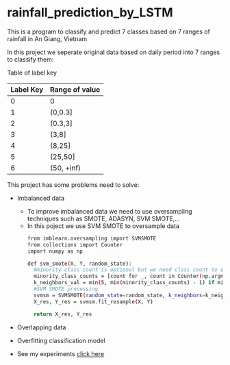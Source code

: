# rainfall_prediction_by_LSTM
This is a program to classify and predict 7 classes based on 7 ranges of rainfall in An Giang, Vietnam

In this project we seperate original data based on daily period into 7 ranges to classify them:

Table of label key

|Label Key  | Range of value |
| ------------- | ------------- |
|0          | 0              |
|1          |(0,0.3]         |
|2          |(0.3,3]         |
|3          |(3,8]           |
|4          |(8,25]          |
|5          |(25,50]         |
|6          |(50, +inf)      |


This project has some problems need to solve:
  - Imbalanced data
    - To improve imbalanced data we need to use oversampling techniques such as SMOTE, ADASYN, SVM SMOTE,...
    - In this poject we use SVM SMOTE to oversample data
      ```sh
      from imblearn.oversampling import SVMSMOTE
      from collections import Counter
      import numpy as np

      def svm_smote(X, Y, random_state):
        #minority class count is optional but we need class count to ensure dataset is not missing any classes
        minority_class_counts = [count for _, count in Counter(np.argmax(Y, axis=1)).items() if count <= 5]
        k_neighbors_val = min(5, min(minority_class_counts) - 1) if minority_class_counts else 1
        #SVM SMOTE processing
        svmsm = SVMSMOTE(random_state=random_state, k_neighbors=k_neighbors_val)
        X_res, Y_res = svmsm.fit_resample(X, Y)
    
        return X_res, Y_res
      ```
  - Overlapping data
  - Overfitting classification model

  - See my experiments [click here](https://github.com/nguyen-tho/rainfall_prediction_by_LSTM/blob/main/Ordinal_Classification_with_SVMSMOTE_and_LSTM.ipynb)



